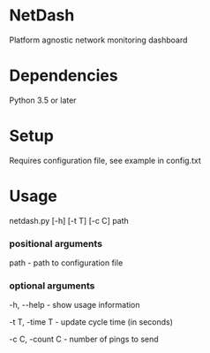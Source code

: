# NetDash
Platform agnostic network monitoring dashboard

# Dependencies
Python 3.5 or later

# Setup
Requires configuration file, see example in config.txt

# Usage
 netdash.py [-h] [-t T] [-c C] path

### positional arguments
path - path to configuration file

### optional arguments
-h, --help - show usage information
  
-t T, -time T - update cycle time (in seconds)
  
-c C, -count C - number of pings to send

